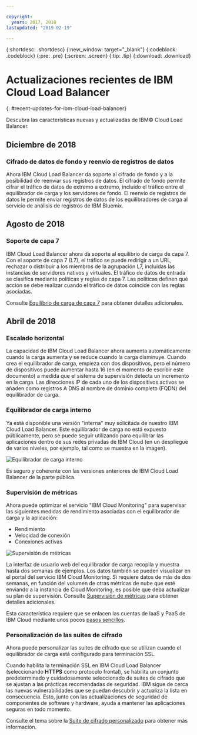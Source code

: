```yaml
---

copyright:
  years: 2017, 2018
lastupdated: "2019-02-19"

---
```


{:shortdesc: .shortdesc}
{:new_window: target="_blank"}
{:codeblock: .codeblock}
{:pre: .pre}
{:screen: .screen}
{:tip: .tip}
{:download: .download}


# Actualizaciones recientes de IBM Cloud Load Balancer
{: #recent-updates-for-ibm-cloud-load-balancer}

Descubra las características nuevas y actualizadas de IBM© Cloud Load Balancer.

## Diciembre de 2018
### Cifrado de datos de fondo y reenvío de registros de datos
Ahora IBM Cloud Load Balancer da soporte al cifrado de fondo y a la posibilidad de reenviar sus registros de datos. El cifrado de fondo permite cifrar el tráfico de datos de extremo a extremo, incluido el tráfico entre el equilibrador de carga y los servidores de fondo. El reenvío de registros de datos le permite enviar registros de datos de los equilibradores de carga al servicio de análisis de registros de IBM Bluemix.

## Agosto de 2018
### Soporte de capa 7
IBM Cloud Load Balancer ahora da soporte al equilibrio de carga de capa 7. Con el soporte de capa 7 (L7), el tráfico se puede redirigir a un URL, rechazar o distribuir a los miembros de la agrupación L7, incluidas las instancias de servidores nativos y virtuales. El tráfico de datos de entrada se clasifica mediante políticas y reglas de capa 7. Las políticas definen qué acción se debe realizar cuando el tráfico de datos coincide con las reglas asociadas.

Consulte [Equilibrio de carga de capa 7](/docs/infrastructure/loadbalancer-service?topic=loadbalancer-service-layer-7-load-balancing) para obtener detalles adicionales.

## Abril de 2018
### Escalado horizontal
La capacidad de IBM Cloud Load Balancer ahora aumenta automáticamente cuando la carga aumenta y se reduce cuando la carga disminuye. Cuando crea el equilibrador de carga, empieza con dos dispositivos, pero el número de dispositivos puede aumentar hasta 16 (en el momento de escribir este documento) a medida que el sistema de supervisión detecta un incremento en la carga. Las direcciones IP de cada uno de los dispositivos activos se añaden como registros A DNS al nombre de dominio completo (FQDN) del equilibrador de carga.

### Equilibrador de carga interno
Ya está disponible una versión "interna" muy solicitada de nuestro IBM Cloud Load Balancer. Este equilibrador de carga no está expuesto públicamente, pero se puede seguir utilizando para equilibrar las aplicaciones dentro de sus redes privadas de IBM Cloud (en un despliegue de varios niveles, por ejemplo, tal como se muestra en la imagen).

![Equilibrador de carga interno](./images/InternalLB.png)

Es seguro y coherente con las versiones anteriores de IBM Cloud Load Balancer de la parte pública.

### Supervisión de métricas
Ahora puede optimizar el servicio "IBM Cloud Monitoring" para supervisar las siguientes medidas de rendimiento asociadas con el equilibrador de carga y la aplicación:

* Rendimiento
* Velocidad de conexión
* Conexiones activas

![Supervisión de métricas](./images/Metrics.png)

La interfaz de usuario web del equilibrador de carga recopila y muestra hasta dos semanas de ejemplos. Los datos también se pueden visualizar en el portal del servicio IBM Cloud Monitoring. Si requiere datos de más de dos semanas, en función del volumen de otras métricas de nube que esté enviando a la instancia de Cloud Monitoring, es posible que deba actualizar su plan de supervisión. Consulte [Supervisión de métricas](/docs/infrastructure/loadbalancer-service?topic=loadbalancer-service-monitoring-metrics-with-ibm-cloud-load-balancer) para obtener detalles adicionales.

Esta característica requiere que se enlacen las cuentas de IaaS y PaaS de IBM Cloud mediante unos pocos [pasos sencillos](/docs/account?topic=account-unifyingaccounts).

### Personalización de las suites de cifrado
Ahora puede personalizar las suites de cifrado que se utilizan cuando el equilibrador de carga está configurado para terminación SSL.

Cuando habilita la terminación SSL en IBM Cloud Load Balancer (seleccionando **HTTPS** como protocolo frontal), se habilita un conjunto predeterminado y cuidadosamente seleccionado de suites de cifrado que se ajustan a las prácticas recomendadas de seguridad. IBM sigue de cerca las nuevas vulnerabilidades que se puedan descubrir y actualiza la lista en consecuencia. Esto, junto con las actualizaciones de seguridad de componentes de software y hardware, ayuda a mantener las aplicaciones seguras en todo momento.

Consulte el tema sobre la [Suite de cifrado personalizado](/docs/infrastructure/loadbalancer-service?topic=loadbalancer-service-choosing-a-preferred-cipher-suite-for-your-https-application) para obtener más información.
